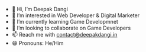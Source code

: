 - 👋 Hi, I’m Deepak Dangi
- 👀 I’m interested in Web Developer & Digital Marketer
- 🌱 I’m currently learning Game Developmnet 
- 💞️ I’m looking to collaborate on Game Developers
- 📫 Reach me with contact@deepakdangi.in
- 😄 Pronouns: He/Him

<!---
DeepakDangi55/DeepakDangi55 is a ✨ special ✨ repository because its `README.md` (this file) appears on your GitHub profile.
You can click the Preview link to take a look at your changes.
--->
